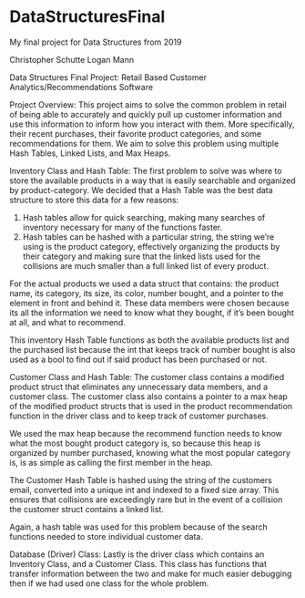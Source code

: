 # DataStructuresFinal
My final project for Data Structures from 2019

Christopher Schutte
Logan Mann

Data Structures Final Project:
Retail Based Customer Analytics/Recommendations Software

Project Overview: This project aims to solve the common problem in retail of being able to accurately and quickly pull up customer information and use this information to inform how you interact with them. More specifically, their recent purchases, their favorite product categories, and some recommendations for them. We aim to solve this problem using multiple Hash Tables, Linked Lists, and Max Heaps.

Inventory Class and Hash Table: The first problem to solve was where to store the available products in a way that is easily searchable and organized by product-category. We decided that a Hash Table was the best data structure to store this data for a few reasons:

1.	Hash tables allow for quick searching, making many searches of inventory necessary for many of the functions faster.
2.	Hash tables can be hashed with a particular string, the string we’re using is the product category, effectively organizing the products by their category and making sure that the linked lists used for the collisions are much smaller than a full linked list of every product. 

For the actual products we used a data struct that contains: the product name, its category, its size, its color, number bought, and a pointer to the element in front and behind it. These data members were chosen because its all the information we need to know what they bought, if it’s been bought at all, and what to recommend. 

This inventory Hash Table functions as both the available products list and the purchased list because the int that keeps track of number bought is also used as a bool to find out if said product has been purchased or not. 

Customer Class and Hash Table: The customer class contains a modified product struct that eliminates any unnecessary data members, and a customer class. The customer class also contains a pointer to a max heap of the modified product structs that is used in the product recommendation function in the driver class and to keep track of customer purchases. 

We used the max heap because the recommend function needs to know what the most bought product category is, so because this heap is organized by number purchased, knowing what the most popular category is, is as simple as calling the first member in the heap.

The Customer Hash Table is hashed using the string of the customers email, converted into a unique int and indexed to a fixed size array. This ensures that collisions are exceedingly rare but in the event of a collision the customer struct contains a linked list. 

Again, a hash table was used for this problem because of the search functions needed to store individual customer data. 

Database (Driver) Class: Lastly is the driver class which contains an Inventory Class, and a Customer Class. This class has functions that transfer information between the two and make for much easier debugging then if we had used one class for the whole problem. 

